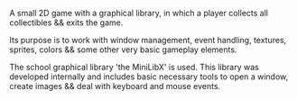 A small 2D game with a graphical library, in which a player collects all collectibles && exits the game.

Its purpose is to work with window management, event handling, textures, sprites, colors && some other very basic gameplay elements.

The school graphical library 'the MiniLibX' is used. This library was developed internally and includes basic necessary tools to open a window, create images && deal with keyboard and mouse events.
